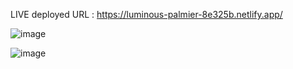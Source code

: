 

LIVE deployed URL : https://luminous-palmier-8e325b.netlify.app/

![image](https://github.com/rs-kannan/Bulk_mailer-FrontEnd/assets/133184797/438858ca-0205-4c5f-a699-00aa6aed8339)

![image](https://github.com/rs-kannan/Bulk_mailer-FrontEnd/assets/133184797/2e042c4c-3d90-4d98-881a-885c8a9d20f5)

